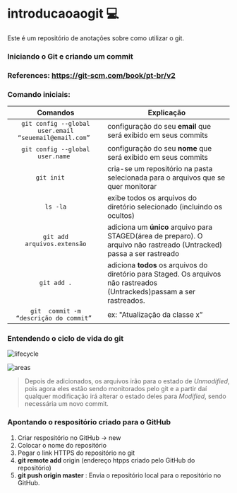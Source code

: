 # introducaoaogit 💻
Este é um repositório de anotações sobre como utilizar o git.

### Iniciando o Git e criando um commit

### References: https://git-scm.com/book/pt-br/v2

### Comando iniciais:


|           Comandos                                     |       Explicação        | 
|           :---:                                        |---------------------------------------------------------------------------------------|
| `git config --global user.email “seuemail@email.com” ` | configuração do seu **email** que será exibido em seus commits                                                                           |
| `git config --global user.name `                       | configuração do seu **nome** que será exibido em seus commits                                                                                      |
| `git init   `                                          |    cria-se um repositório na pasta selecionada para o arquivos que se quer monitorar  |
| `ls -la`                                                |   exibe todos os  arquivos do diretório selecionado (incluindo os ocultos)             |
| `git add arquivos.extensão`                            |   adiciona um **único** arquivo para STAGED(área de preparo). O arquivo não rastreado (Untracked) passa a ser rastreado                                |
| `git add .`                                            | adiciona **todos** os arquivos do diretório para Staged. Os arquivos não rastreados (Untrackeds)passam a ser rastreados.                                   |
| `git  commit -m “descrição do commit” `                 |ex: "Atualização da classe x”                                                           |



### Entendendo o ciclo de vida do git
![lifecycle](https://user-images.githubusercontent.com/53379935/148708134-5059753d-9dcb-41cb-869d-30c5a544b3fc.png)


![areas](https://user-images.githubusercontent.com/53379935/148708169-90f245c9-c1a3-43af-89f0-0f2e28b16a17.png)
  

 > Depois de adicionados, os arquivos irão para o estado de *Unmodified*, pois agora eles estão sendo monitorados pelo git e a partir daí qualquer modificação irá alterar o estado deles para *Modified*, sendo necessária um novo commit.
 
 
 ### Apontando o respositório criado para o GitHub
 1. Criar respositório no GitHub -> new
 2. Colocar o nome do repositório
 3. Pegar o link HTTPS do repositório no git
 4. **git remote add** origin (endereço htpps criado pelo GitHub do repositório)
 6. **git push origin master** : Envia o repositório local para o repositório no GitHub.
  
